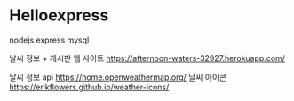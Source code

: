 # Helloexpress

nodejs express mysql

날씨 정보 + 게시판 웹 사이트
https://afternoon-waters-32927.herokuapp.com/


날씨 정보 api 
https://home.openweathermap.org/
날씨 아이콘
https://erikflowers.github.io/weather-icons/

